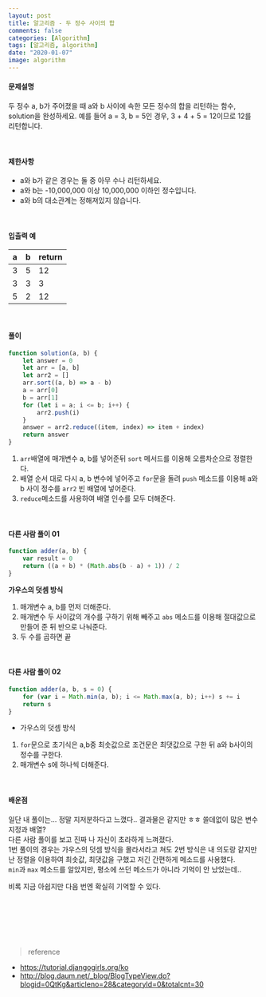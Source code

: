```yaml
---
layout: post
title: 알고리즘 - 두 정수 사이의 합
comments: false
categories: [Algorithm]
tags: [알고리즘, algorithm]
date: "2020-01-07"
image: algorithm
---
```


#### 문제설명

두 정수 a, b가 주어졌을 때 a와 b 사이에 속한 모든 정수의 합을 리턴하는 함수, solution을 완성하세요.
예를 들어 a = 3, b = 5인 경우, 3 + 4 + 5 = 12이므로 12를 리턴합니다.

<br>

#### 제한사항

-   a와 b가 같은 경우는 둘 중 아무 수나 리턴하세요.
-   a와 b는 -10,000,000 이상 10,000,000 이하인 정수입니다.
-   a와 b의 대소관계는 정해져있지 않습니다.

<br>

#### 입출력 예

| a   | b   | return |
| --- | --- | ------ |
| 3   | 5   | 12     |
| 3   | 3   | 3      |
| 5   | 2   | 12     |

<br>

#### **풀이**

```javascript
function solution(a, b) {
    let answer = 0
    let arr = [a, b]
    let arr2 = []
    arr.sort((a, b) => a - b)
    a = arr[0]
    b = arr[1]
    for (let i = a; i <= b; i++) {
        arr2.push(i)
    }
    answer = arr2.reduce((item, index) => item + index)
    return answer
}
```

1. `arr`배열에 매개변수 a, b를 넣어준뒤 `sort` 메서드를 이용해 오름차순으로 정렬한다.
2. 배열 순서 대로 다시 a, b 변수에 넣어주고 `for`문을 돌려 `push` 메소드를 이용해 a와 b 사이 정수를 `arr2` 빈 배열에 넣어준다.
3. `reduce`메소드를 사용하여 배열 인수를 모두 더해준다.

<br>

#### **다른 사람 풀이 01**

```javascript
function adder(a, b) {
    var result = 0
    return ((a + b) * (Math.abs(b - a) + 1)) / 2
}
```

**가우스의 덧셈 방식**

1. 매개변수 a, b를 먼저 더해준다.
2. 매개변수 두 사이값의 개수를 구하기 위해 빼주고 `abs` 메소드를 이용해 절대값으로 만들어 준 뒤 반으로 나눠준다.
3. 두 수를 곱하면 끝

<br>

#### **다른 사람 풀이 02**

```javascript
function adder(a, b, s = 0) {
    for (var i = Math.min(a, b); i <= Math.max(a, b); i++) s += i
    return s
}
```

-   가우스의 덧셈 방식

1. `for`문으로 초기식은 a,b중 최솟값으로 조건문은 최댓값으로 구한 뒤 a와 b사이의 정수를 구한다.
2. 매개변수 s에 하나씩 더해준다.

<br>

#### **배운점**

일단 내 풀이는... 정말 지저분하다고 느꼈다.. 결과물은 같지만 ㅎㅎ 쓸데없이 많은 변수 지정과 배열?  
다른 사람 풀이를 보고 진짜 나 자신이 초라하게 느껴졌다.  
1번 풀이의 경우는 가우스의 덧셈 방식을 몰라서라고 쳐도 2번 방식은 내 의도랑 같지만  
난 정렬을 이용하여 최솟값, 최댓값을 구했고 저긴 간편하게 메소드를 사용했다.  
`min`과 `max` 메소드를 알았지만, 평소에 쓰던 메소드가 아니라 기억이 안 났었는데..

비록 지금 아쉽지만 다음 번엔 확실히 기억할 수 있다.

<br><br><br><br><br>

> <subtitle>reference</subtitle>

-   https://tutorial.djangogirls.org/ko
-   http://blog.daum.net/_blog/BlogTypeView.do?blogid=0QtKg&articleno=28&categoryId=0&totalcnt=30

<br><br><br><br><br>
